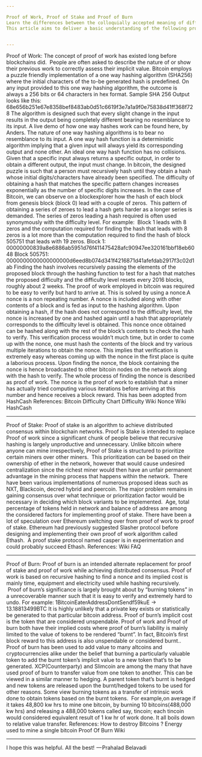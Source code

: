 ```yaml
---

Proof of Work, Proof of Stake and Proof of Burn
Learn the differences between the colloquially accepted meaning of different proofs within the cryptocurrency world of Bitcoin, Ethereum and then some.
This article aims to deliver a basic understanding of the following proofs and the nature around its observance. For all reasons unless explicitly specified, we shall refer to the oldest cryptocurrency in use, Bitcoin.


---
```


Proof of Work:
The concept of proof of work has existed long before blockchains did. 
People are often asked to describe the nature of or show their previous work to correctly assess their implicit value. Bitcoin employs a puzzle friendly implementation of a one way hashing algorithm (SHA256) where the initial characters of the to-be generated hash is predefined.
On any input provided to this one way hashing algorithm, the outcome is always a 256 bits or 64 characters in hex format.
Sample SHA 256 Output looks like this: 68e656b251e67e8358bef8483ab0d51c6619f3e7a1a9f0e75838d41ff368f728
The algorithm is designed such that every slight change in the input results in the output being completely different bearing no resemblance to its input.
A live demo of how one way hashes work can be found here, by Anders.
The nature of one way hashing algorithms is to bear no resemblance to its input. A one way hash function is a deterministic algorithm implying that a given input will always yield its corresponding output and none other.
An ideal one way hash function has no collisions. Given that a specific input always returns a specific output, in order to obtain a different output, the input must change. In bitcoin, the designed puzzle is such that a person must recursively hash until they obtain a hash whose initial digits/characters have already been specified.
The difficulty of obtaining a hash that matches the specific pattern changes increases exponentially as the number of specific digits increases.
In the case of Bitcoin, we can observe on a blockexplorer how the hash of each block from genesis block (block 0) lead with a couple of zeros. 
This pattern of obtaining a series of zeroes to lead a hash gets harder as a longer series is demanded. The series of zeros leading a hash required is often used synonymously with the difficulty level.
For example: 
Block 1 leads with 8 zeros and the computation required for finding the hash that leads with 8 zeros is a lot more than the computation required to find the hash of block 505751 that leads with 19 zeros.
Block 1:
00000000839a8e6886ab5951d76f411475428afc90947ee320161bbf18eb6048
Block 505751:
0000000000000000000d6eed8b074d341f4216871d41afefdab2917f3c02d1ab
Finding the hash involves recursively passing the elements of the proposed block through the hashing function to test for a hash that matches the proposed difficulty and the difficulty level resets every 2016 blocks, roughly about 2 weeks.
The proof of work employed in bitcoin was required to be easy to verify but hard to arrive at. This is solved by using a nonce.A nonce is a non repeating number.
A nonce is included along with other contents of a block and is fed as input to the hashing algorithm. Upon obtaining a hash, if the hash does not correspond to the difficulty level, the nonce is increased by one and hashed again until a hash that appropriately corresponds to the difficulty level is obtained.
This nonce once obtained can be hashed along with the rest of the block’s contents to check the hash to verify. This verification process wouldn’t much time, but in order to come up with the nonce, one must hash the contents of the block and try various multiple iterations to obtain the nonce.
This implies that verification is extremely easy whereas coming up with the nonce in the first place is quite a laborious process.
Upon finding the nonce, the block containing the nonce is hence broadcasted to other bitcoin nodes on the network along with the hash to verify.
The whole process of finding the nonce is described as proof of work.
The nonce is the proof of work to establish that a miner has actually tried computing various iterations before arriving at this number and hence receives a block reward.
This has been adopted from HashCash
References:
Bitcoin Difficulty Chart
Difficulty Wiki
Nonce Wiki
HashCash


---

Proof of Stake:
Proof of stake is an algorithm to achieve distributed consensus within blockchain networks.
Proof is Stake is intended to replace Proof of work since a significant chunk of people believe that recursive hashing is largely unproductive and unnecessary.
Unlike bitcoin where anyone can mine irrespectively, Proof of Stake is structured to prioritize certain miners over other miners. 
This prioritization can be based on their ownership of ether in the network, however that would cause undesired centralization since the richest miner would then have an unfair permanent advantage in the mining process that happens within the network. 
There have been various implementations of numerous proposed ideas such as NXT, Blackcoin, decred hybrid and peercoin. The major problem remains in gaining consensus over what technique or prioritization factor would be necessary in deciding which block variants to be implemented. 
Age, total percentage of tokens held in network and balance of address are among the considered factors for implementing proof of stake.
There have been a lot of speculation over Ethereum switching over from proof of work to proof of stake. Ethereum had previously suggested Slasher protocol before designing and implementing their own proof of work algorithm called Ethash. 
A proof stake protocol named casper is in experimentation and could probably succeed Ethash.
References:
Wiki
FAQ



---

Proof of Burn:
Proof of burn is an intended alternate replacement for proof of stake and proof of work while achieving distributed consensus.
Proof of work is based on recursive hashing to find a nonce and its implied cost is mainly time, equipment and electricity used while hashing recursively.
 Proof of burn’s significance is largely brought about by “burning tokens” in a unrecoverable manner such that it is easy to verify and extremely  hard to undo.
For example:
1BitcoinEaterAddressDontSendf59kuE -> 13.18813499BTC
It is highly unlikely that a private key exists or statistically be generated to that particular bitcoin address.
Proof of burn’s implicit cost is the token that are considered unspendable. Proof of work and Proof of burn both have their implied costs where proof of burn’s liability is mainly limited to the value of tokens to be rendered “burnt”.
In fact, Bitcoin’s first block reward to this address is also unspendable or considered burnt..
Proof of burn has been used to add value to many altcoins and cryptocurrencies alike under the belief that burning a particularly valuable token to add the burnt token’s implicit value to a new token that’s to be generated.
XCP(Counterparty) and Slimcoin are among the many that have used proof of burn to transfer value from one token to another.
This can be viewed in a similar manner to hedging.
A parent token that’s burnt is hedged and new tokens are released upon the burnt/hedged tokens to be used for other reasons.
Some view burning tokens as a transfer of intrinsic work done to obtain tokens based on the burnt tokens. 
For example,on average if it takes 48,800 kw hrs to mine one bitcoin, by burning 10 bitcoins(488,000 kw hrs) and releasing a 488,000 tokens called say, tincoin; each tincoin would considered equivalent result of 1 kw hr of work done.
It all boils down to relative value transfer.
References:
How to destroy Bitcoins ?
Energy used to mine a single bitcoin
Proof Of Burn Wiki



---

I hope this was helpful.
All the best!
 — Prahalad Belavadi
